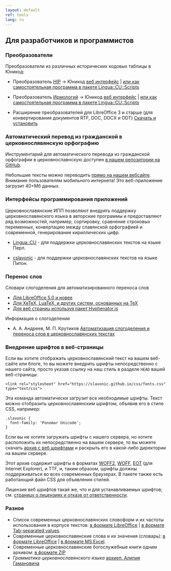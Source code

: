 ```yaml
---
layout: default
ref: tools
lang: ru
---
```


## Для разработчиков и программистов

### Преобразователи

Преобразователи из различных исторических кодовых таблицы в Юникод:

* Преобразователь [HIP](http://orthlib.ru/hip/) -> Юникод
  [веб интерфейс](https://www.ponomar.net/cgi-bin/hip2utf.cgi) | 
 [или как самостоятельная программа в пакете Lingua::CU::Scripts](https://github.com/typiconman/Perl-Lingua-CU)

* Преобразователь [Ирмологий](http://irmologion.ru/ucsenc.html#atop) -> Юникод
  [веб интерфейс](https://www.ponomar.net/cgi-bin/ucs2utf.cgi) |
 [или как самостоятельная программа в пакете Lingua::CU::Scripts](https://github.com/typiconman/Perl-Lingua-CU)

* Расширение преобразователей для LibreOffice 3 и старше
  (для конвертирования документов RTF, DOC, DOCX и ODT) 
  [Скачать и установить](https://extensions.libreoffice.org/extensions/church-slavonic-converter)

### Автоматический перевод из гражданской в церковнослявянскую орфографию
Инструментарий для автоматического перевода из гражданской орфографии в
церковнославнскую доступен [в нашем репозитории на GitHub](https://github.com/slavonic/translator).

Небольшие тексты можно переводить [прямо на нашем вебсайте](https://sci.ponomar.net/translate). Внимание пользователям мобильного интернета! Это веб-приложение загрузит 40+Мб данных.
### Интерфейсы программирования приложений

Церковнославянские ИПП позволяют внедрять поддержку церковнославянского
языка в авторские программы и предоставляют ряд возможностей, например,
сортировку, сравнение строковых переменных, конвертацию между славянской
орфографией и современной, генерирование кириллических цифр.

* [Lingua::CU](https://github.com/typiconman/Perl-Lingua-CU) - для
  поддержки церковнославянских текстов на языке Перл.
  
* [cslavonic](https://github.com/pgmmpk/cslavonic) - для
   поддержки церковнославянских текстов на языке Питон.

### Перенос слов

Словари слогоделения для автоматизированного переноса слов

* [Для LibreOffice 5.0 и новее](https://extensions.libreoffice.org/extensions/church-slavonic-dictionary)
* [Для XeTeX, LuaTeX, и других систем, основанных на TeX](https://github.com/slavonic/cu-tex/tree/master/hyphenation)
* [Для веб страниц используя пакет Hyphenator.js](https://mnater.github.io/Hyphenator/)

Информация о слогоделении

* А. А. Андреев, М. П. Крутиков
[Автоматизация слогоделения и переноса слов в церковнославянских текстах](https://www.academia.edu/27011149/%D0%90%D0%B2%D1%82%D0%BE%D0%BC%D0%B0%D1%82%D0%B8%D0%B7%D0%B0%D1%86%D0%B8%D1%8F_%D1%81%D0%BB%D0%BE%D0%B3%D0%BE%D0%B4%D0%B5%D0%BB%D0%B5%D0%BD%D0%B8%D1%8F_%D0%B8_%D0%BF%D0%B5%D1%80%D0%B5%D0%BD%D0%BE%D1%81%D0%B0_%D1%81%D0%BB%D0%BE%D0%B2_%D0%B2_%D1%86%D0%B5%D1%80%D0%BA%D0%BE%D0%B2%D0%BD%D0%BE%D1%81%D0%BB%D0%B0%D0%B2%D1%8F%D0%BD%D1%81%D0%BA%D0%B8%D1%85_%D1%82%D0%B5%D0%BA%D1%81%D1%82%D0%B0%D1%85)

### Внедрение шрифтов в веб-страницы

Если вы хотите отображать церковнославянский текст на вашем веб-сайте или
блоге, то вы можете внедрить шрифты непосредственно с нашего сайта, просто
указав ссылку на наш стиль в разделе `HEAD` вашей веб-страницы:

```
<link rel="stylesheet" href="https://slavonic.github.io/css/fonts.css" type="text/css">
```

Эта команда автоматически загрузит все необходимые шрифты. Текст можно
отобразить церковнославянским шрифтом, объявив его в стиле CSS, например:

```
.slavonic {
  font-family: 'Ponomar Unicode';
}
```

Если вы не хотите загружать шрифты с нашего сервера, но хотите расположить
их непосредственно на вашем сервере, то вы можете скачать 
[архив с веб шрифтами](https://www.ponomar.net/files/sci-webfonts.zip)
и раскрыть его в какой-либо директории на вашем сервере.

Этот архив содержит шрифты в форматах [WOFF2](https://www.w3.org/TR/WOFF2/),
[WOFF](https://www.w3.org/Fonts/WOFF-FAQ),
[EOT](https://www.w3.org/Submission/EOT/) (для Internet Explorer),
и TTF, и, таким образом, шрифты должны поддерживаться во всех
современных браузерах. В пакете также есть работающий файл CSS
для объявления стилей. 

Лицензия веб шрифтов такая же, что и для устанавливаемых шрифтов;
см. [страницу о лицензиях и отказе от ответственности](legal.html).

### Разное

* Список современных церковнославянских словоформ и их частоты использования в корпусе 
  текстов: [в формате LibreOffice](https://www.ponomar.net/files/wordlist.ods) |
  [в формате Tab-separated values](https://www.ponomar.net/files/wordlist.tsv).
* Современные церковнославянские слова и их значения (словарь): 
  [в формате LibreOffice](https://www.ponomar.net/files/dictout.ods) |
  [в формате MS Excel](https://www.ponomar.net/files/dictout.xls).
* Современные церковнославянские богослужебные книги одним архивом: 
  [в формате ZIP](https://www.ponomar.net/files/cubooks.zip)
* _Грамматика церковнославянского языка_ [архиеп. Алипия Гамановича](https://www.ponomar.net/files/gama2/toc.html)

